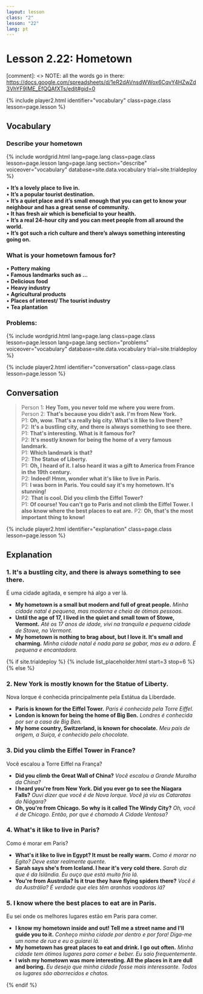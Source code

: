 ```yaml
---
layout: lesson
class: "2"
lesson: "22"
lang: pt
---
```



# Lesson 2.22: Hometown

[comment]: <> NOTE: all the words go in there: https://docs.google.com/spreadsheets/d/1eR2dAVnsdWWox6CqvY4HZwZd3VhYF9IME_EfQQAfXTs/edit#gid=0

{% include player2.html identifier="vocabulary" class=page.class lesson=page.lesson %}
## Vocabulary 


### Describe your hometown 


{% include wordgrid.html lang=page.lang
		class=page.class 
		lesson=page.lesson 
		lang=page.lang
		section="describe"
		voiceover="vocabulary"
		database=site.data.vocabulary 
		trial=site.trialdeploy %}


 
•  **It’s a lovely place to live in.**   
•  **It’s a popular tourist destination.**  
•  **It’s a quiet place and it’s small enough that you can get to know your neighbour and has a great sense of community.**   
•  **It has fresh air which is beneficial to your health.**   
•  **It’s a real 24-hour city and you can meet people from all around the world.**  
•  **It’s got such a rich culture and there’s always something interesting going on.**   



### What is your hometown famous for? 
•  **Pottery making**   
•  **Famous landmarks such as …**   
•  **Delicious food**   
•  **Heavy industry**   
•  **Agricultural products**   
•  **Places of interest/ The tourist industry**  
•  **Tea plantation**   

### Problems: 


{% include wordgrid.html lang=page.lang
		class=page.class 
		lesson=page.lesson 
		lang=page.lang
		section="problems"
		voiceover="vocabulary"
		database=site.data.vocabulary 
		trial=site.trialdeploy %}



{% include player2.html identifier="conversation" class=page.class lesson=page.lesson %}

## Conversation

> Person 1: **Hey Tom, you never told me where you were from.**   
> Person 2: **That's because you didn't ask. I'm from New York.**    
> P1: **Oh, wow. That's a really big city. What's it like to live there?**     
> P2: **It's a bustling city, and there is always something to see there.**   
> P1: **That's interesting. What is it famous for?**    
> P2: **It's mostly known for being the home of a very famous landmark.**   
> P1: **Which landmark is that?**  
> P2: **The Statue of Liberty.**  
> P1: **Oh, I heard of it. I also heard it was a gift to America from France in the 19th century.**  
> P2: **Indeed! Hmm, wonder what it's like to live in Paris.**  
> P1: **I was born in Paris. You could say it's my hometown. It's stunning!**  
> P2: **That is cool. Did you climb the Eiffel Tower?**  
> P1: **Of course! You can't go to Paris and not climb the Eiffel Tower. I also know where the best places to eat are.**
> P2: **Oh, that's the most important thing to know!**   


{% include player2.html identifier="explanation" class=page.class lesson=page.lesson %}

## Explanation
### 1. It's a bustling city, and there is always something to see there. 

É uma cidade agitada, e sempre há algo a ver lá.
- **My hometown is a small but modern and full of great people.** *Minha cidade natal é pequena, mas moderna e cheia de ótimas pessoas.*
- **Until the age of 17, I lived in the quiet and small town of Stowe, Vermont.** *Até os 17 anos de idade, vivi na tranquila e pequena cidade de Stowe, no Vermont.*
- **My hometown is nothing to brag about, but I love it. It's small and charming.** *Minha cidade natal é nada para se gabar, mas eu a adoro. É pequena e encantadora.*

{% if site.trialdeploy %}
  {% include list_placeholder.html start=3 stop=6 %}
  {% else %}
 

### 2. New York is mostly known for the Statue of Liberty.

Nova Iorque é conhecida principalmente pela Estátua da Liberdade.
- **Paris is known for the Eiffel Tower.** *Paris é conhecida pela Torre Eiffel.*
- **London is known for being the home of Big Ben.** *Londres é conhecida por ser a casa de Big Ben.*
- **My home country, Switzerland, is known for chocolate.** *Meu país de origem, a Suíça, é conhecido pelo chocolate.*

### 3. Did you climb the Eiffel Tower in France?

Você escalou a Torre Eiffel na França?
- **Did you climb the Great Wall of China?** *Você escalou a Grande Muralha da China?*
- **I heard you're from New York. Did you ever go to see the Niagara Falls?** *Ouvi dizer que você é de Nova Iorque. Você já viu as Cataratas do Niágara?*
- **Oh, you're from Chicago. So why is it called The Windy City?** *Oh, você é de Chicago. Então, por que é chamado A Cidade Ventosa?*

### 4. What's it like to live in Paris?
Como é morar em Paris?
- **What's it like to live in Egypt? It must be really warm.** *Como é morar no Egito? Deve estar realmente quente.*
- **Sarah says she's from Iceland. I hear it's very cold there.** *Sarah diz que é da Islândia. Eu ouço que está muito frio lá.*
- **You're from Australia? Is it true they have flying spiders there?** *Você é da Austrália? É verdade que eles têm aranhas voadoras lá?*

### 5. I know where the best places to eat are in Paris.

Eu sei onde os melhores lugares estão em Paris para comer.
- **I know my hometown inside and out! Tell me a street name and I'll guide you to it.** *Conheço minha cidade por dentro e por fora! Diga-me um nome de rua e eu o guiarei lá.*
- **My hometown has great places to eat and drink. I go out often.** *Minha cidade tem ótimos lugares para comer e beber. Eu saio frequentemente.*
- **I wish my hometown was more interesting. All the places in it are dull and boring.** *Eu desejo que minha cidade fosse mais interessante. Todos os lugares são aborrecidos e chatos.*


 {% endif %}
